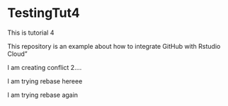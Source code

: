 # TestingTut4

This is tutorial 4

This repository is an example about how to integrate GitHub with Rstudio Cloud”


I am creating conflict  2.... 

I am trying rebase hereee

I am trying rebase again 